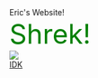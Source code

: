 <html>
  <head>
    Eric's Website!<br>
  </head>
    <body>
      <font size="+10" color="green">
        Shrek!<br>
      </font>
      <img src="<img src="gr82bmre.github.io/download.jpeg"><br>
                                                           <a href="IDK">IDK</a>
  </body>
</html>
